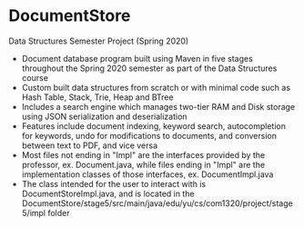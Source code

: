 # DocumentStore
Data Structures Semester Project (Spring 2020)

- Document database program built using Maven in five stages throughout the Spring 2020 semester as part of the Data Structures course
- Custom built data structures from scratch or with minimal code such as Hash Table, Stack, Trie, Heap and BTree
- Includes a search engine which manages two-tier RAM and Disk storage using JSON serialization and deserialization
- Features include document indexing, keyword search, autocompletion for keywords, undo for modifications to documents, and conversion between text to PDF, and vice versa
- Most files not ending in "Impl" are the interfaces provided by the professor, ex. Document.java, while files ending in "Impl" are the implementation classes of those interfaces, ex. DocumentImpl.java
- The class intended for the user to interact with is DocumentStoreImpl.java, and is located in the DocumentStore/stage5/src/main/java/edu/yu/cs/com1320/project/stage5/impl folder
